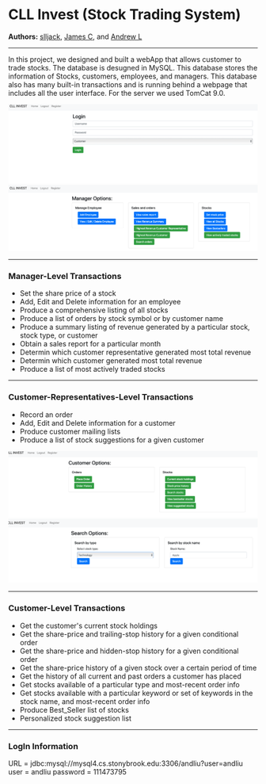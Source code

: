 CLL Invest (Stock Trading System)
========
**Authors:** [slljack](https://github.com/slljack), [James C](James.cimino@stonybrook.edu), and [Andrew L](andrew.liu@stonybrook.edu)



***
In this project, we designed and built a webApp that allows customer to trade stocks. The database is desugned in MySQL. This database stores the information of Stocks, customers, employees, and managers. This database also has many built-in transactions and is running behind a webpage that includes all the user interface. For the server we used TomCat 9.0.

![](LogIn.png)
![](ManagerOptions.png)
***
### Manager-Level Transactions
* Set the share price of a stock
* Add, Edit and Delete information for an employee
* Produce a comprehensive listing of all stocks
* Produce a list of orders by stock symbol or by customer name
* Produce a summary listing of revenue generated by a particular stock, stock type, or customer
* Obtain a sales report for a particular month
* Determin which customer representative generated most total revenue
* Determin which customer generated most total revenue
* Produce a list of most actively traded stocks

***
### Customer-Representatives-Level Transactions
* Record an order
* Add, Edit and Delete information for a customer
* Produce customer mailing lists
* Produce a list of stock suggestions for a given customer

![](CustomerOptions.png)
![](SearchStock.png)

***
### Customer-Level Transactions
* Get the customer's current stock holdings
* Get the share-price and trailing-stop history for a given conditional order
* Get the share-price and hidden-stop history for a given conditional order
* Get the share-price history of a given stock over a certain period of time
* Get the history of all current and past orders a customer has placed
* Get stocks available of a particular type and most-recent order info
* Get stocks available with a particular keyword or set of keywords in the stock name, and most-recent order info
* Produce Best_Seller list of stocks
* Personalized stock suggestion list



*** 
### LogIn Information
URL = jdbc:mysql://mysql4.cs.stonybrook.edu:3306/andliu?user=andliu
user = andliu
password = 111473795


